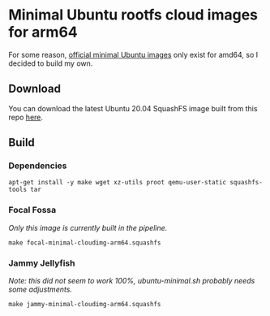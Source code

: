 # Minimal Ubuntu rootfs cloud images for arm64

For some reason, [official minimal Ubuntu images](https://cloud-images.ubuntu.com/minimal/daily/focal/current/) only
exist for amd64, so I decided to build my own.

## Download
You can download the latest Ubuntu 20.04 SquashFS image built from this repo [here](https://github.com/valtzu/rpi-images/releases/latest/download/focal-minimal-cloudimg-arm64.squashfs).

## Build

### Dependencies
```
apt-get install -y make wget xz-utils proot qemu-user-static squashfs-tools tar
```

### Focal Fossa
_Only this image is currently built in the pipeline._
```
make focal-minimal-cloudimg-arm64.squashfs
```

### Jammy Jellyfish
_Note: this did not seem to work 100%, ubuntu-minimal.sh probably needs some adjustments._
```
make jammy-minimal-cloudimg-arm64.squashfs
```

